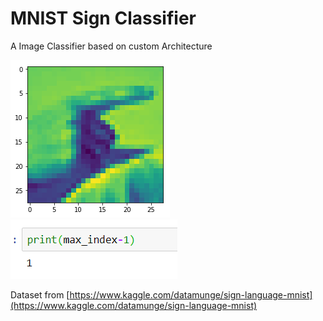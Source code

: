 # MNIST Sign Classifier
A Image Classifier based on custom Architecture



![Input Image](images/sample.PNG)
![Output Captiion](images/out.png)





Dataset from [https://www.kaggle.com/datamunge/sign-language-mnist](https://www.kaggle.com/datamunge/sign-language-mnist)
